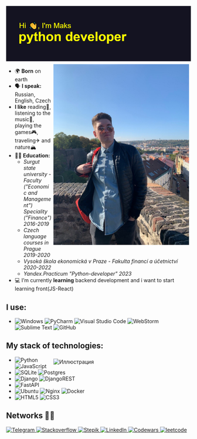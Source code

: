 <img src="https://github.com/xodiumx/xodiumx/blob/main/new_header.png" alt="header">

<div class="container">
<img src="https://raw.githubusercontent.com/xodiumx/xodiumx/main/photo.JPG" width="370" alt="Иллюстрация" align="right" vspace="5" hspace="5">
</div>

* 🌍 **Born** on earth
* 🗣 **I speak:** Russian, English, Czech
* **I like** reading📖, listening to the music🎵, playing the games🎮, traveling✈ and nature🏔
* 👨‍🎓 **Education:**
    + *Surgut state university - Faculty ("Economic and Management") Speciality ("Finance") 2016-2019*
    + *Czech language courses in Prague 2019-2020*
    + *Vysoká škola ekonomická v Praze - Fakulta financí a účetnictví 2020-2022*
    + *Yandex.Practicum "Python-developer" 2023*
* 💻 I’m currently **learning** backend development and i want to start learning front(JS-React)
    
## I use:
- ![Windows](https://img.shields.io/badge/Windows_10-0078D6?style=for-the-badge&logo=windows&logoColor=white) ![PyCharm](https://img.shields.io/badge/pycharm-143?style=for-the-badge&logo=pycharm&logoColor=white&color=black) ![Visual Studio Code](https://img.shields.io/badge/Visual%20Studio%20Code-0078d7.svg?style=for-the-badge&logo=visual-studio-code&logoColor=white) ![WebStorm](https://img.shields.io/badge/webstorm-143?style=for-the-badge&logo=webstorm&logoColor=white&color=black) ![Sublime Text](https://img.shields.io/badge/sublime_text-0078D6?style=for-the-badge&logo=sublime-text&logoColor=white) ![GitHub](https://img.shields.io/badge/github-000000?style=for-the-badge&logo=github&logoColor=white)

## My stack of technologies:

<div class="container">
    <img src="https://github-readme-stats-9x3a.vercel.app/api/top-langs/?username=xodiumx&layout=compact&theme=radical" width="370" alt="Иллюстрация" align="right" vspace="5" hspace="5">
</div>

  - ![Python](https://img.shields.io/badge/python-201933?style=for-the-badge&logo=python&logoColor=white) ![JavaScript](https://img.shields.io/badge/javascript-000000?style=for-the-badge&logo=javascript&logoColor=white)
  - ![SQLite](https://img.shields.io/badge/sqlite-000000?style=for-the-badge&logo=sqlite&logoColor=white) ![Postgres](https://img.shields.io/badge/postgresql-201933?style=for-the-badge&logo=postgresql&logoColor=white)
  - ![Django](https://img.shields.io/badge/django-201933?style=for-the-badge&logo=django&logoColor=white) ![DjangoREST](https://img.shields.io/badge/DJANGO-REST-000000?style=for-the-badge&logo=django&logoColor=white&color=201933&labelColor=black)
  - ![FastAPI](https://img.shields.io/badge/FastAPI-000000?style=for-the-badge&logo=fastapi&logoColor=white)
  - ![Ubuntu](https://img.shields.io/badge/Ubuntu-201933?style=for-the-badge&logo=ubuntu&logoColor=white) ![Nginx](https://img.shields.io/badge/nginx-000000?style=for-the-badge&logo=nginx&logoColor=white) ![Docker](https://img.shields.io/badge/docker-201933?style=for-the-badge&logo=docker&logoColor=white)
  - ![HTML5](https://img.shields.io/badge/html5-000000?style=for-the-badge&logo=html5&logoColor=white) ![CSS3](https://img.shields.io/badge/css3-000000?style=for-the-badge&logo=css3&logoColor=white)

## Networks 👨‍💻

<div id="badges">
  <a href="https://t.me/maxalxeev">
    <img src="https://img.shields.io/badge/Telegram-000000?style=for-the-badge&logo=telegram&logoColor=white" alt="Telegram"/>
  </a>
  <a href="https://ru.stackoverflow.com/users/516938/maksim-alekseev">
    <img src="https://img.shields.io/badge/-Stackoverflow-FE7A16?style=for-the-badge&logo=stack-overflow&logoColor=white" alt="Stackoverflow"/>
  </a>
  <a href="https://stepik.org/users/526482364">
    <img src="https://img.shields.io/badge/Stepik-FE7A16?style=for-the-badge&logo=Stepik" alt="Stepik"/>
  </a>
  <a href="https://www.linkedin.com/in/maks-alekseev/">
    <img src="https://img.shields.io/badge/linkedin-FE7A16?style=for-the-badge&logo=linkedin&logoColor=white" alt="LinkedIn"/>
  </a>
  <a href="https://www.codewars.com/users/oxdium">
    <img src="https://img.shields.io/badge/Codewars-FE7A16?style=for-the-badge&logo=codewars&logoColor=grey" alt="Codewars"/>
  </a>
  <a href="https://leetcode.com/oxdium/">
    <img src="https://img.shields.io/badge/LeetCode-000000?style=for-the-badge&logo=LeetCode&logoColor=white" alt="leetcode"/>
  </a>
</div>
